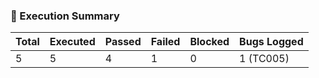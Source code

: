 ### 🧪 Execution Summary

| Total | Executed | Passed | Failed | Blocked | Bugs Logged |
|-------|----------|--------|--------|---------|-------------|
| 5     | 5        | 4      | 1      | 0       | 1 (TC005)   |
  
